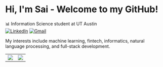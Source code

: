 # Hi, I'm Sai - Welcome to my GitHub!

📊 Information Science student at UT Austin  
[![LinkedIn](https://img.shields.io/badge/LINKEDIN-0A66C2?style=flat-square&logo=linkedin&logoColor=white)]([https://www.linkedin.com/in/sai-preetam-earanti-580717285/])
[![Gmail](https://img.shields.io/badge/GMAIL-D14836?style=flat-square&logo=gmail&logoColor=white)](mailto:saipreetam.earanti@utexas.edu)

My interests include machine learning, fintech, informatics, natural language processing, and full-stack development.

<table>
  <tr>
    <td>
      <img align="center" src="https://github-readme-stats.vercel.app/api?username=TheSaiEaranti&show_icons=true&theme=tokyonight&hide_title=true&include_all_commits=true&hide_border=true" />
    </td>
    <td>
      <img align="center" src="https://github-readme-stats.vercel.app/api/top-langs/?username=TheSaiEaranti&layout=compact&theme=tokyonight&hide_title=true&hide_border=true&exclude_repo=helphub,TheSaiEaranti" />
    </td>
  </tr>
</table>

